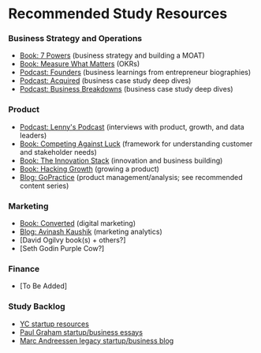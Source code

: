 # Recommended Study Resources

### Business Strategy and Operations

-   [Book: 7 Powers](https://www.amazon.com/7-Powers-Foundations-Business-Strategy/dp/0998116319) (business strategy and building a MOAT)
-   [Book: Measure What Matters](https://www.amazon.com/Measure-What-Matters-Google-Foundation/dp/0525536221) (OKRs)
-   [Podcast: Founders](https://open.spotify.com/show/7txiovdzPARhjm18NwMUYj?si=ed2b434f45d74d59) (business learnings from entrepreneur biographies)
-   [Podcast: Acquired](https://open.spotify.com/show/7Fj0XEuUQLUqoMZQdsLXqp?si=be96e564b3a84931) (business case study deep dives)
-   [Podcast: Business Breakdowns](https://open.spotify.com/show/417NPBWqtMbDU0FlWZTRDC?si=8cedde5d888d4da3) (business case study deep dives)

### Product

-   [Podcast: Lenny's Podcast](https://open.spotify.com/show/2dR1MUZEHCOnz1LVfNac0j?si=6b91c61a90d84572) (interviews with product, growth, and data leaders)
-   [Book: Competing Against Luck](https://www.amazon.com/Competing-Against-Luck-Innovation-Customer/dp/0062435612) (framework for understanding customer and stakeholder needs)
-   [Book: The Innovation Stack](https://www.amazon.com/Innovation-Stack-Building-Unbeatable-Business/dp/B085DRSV7K/ref=sr_1_1?crid=2FE2MSKYJIG9C&keywords=innovation+stack&qid=1703625814&s=books&sprefix=Innovation+stack%2Cstripbooks%2C172&sr=1-1) (innovation and business building)
-   [Book: Hacking Growth](https://www.amazon.com/Hacking-Growth-Fastest-Growing-Companies-Breakout/dp/045149721X) (growing a product)
-   [Blog: GoPractice](https://gopractice.io/) (product management/analysis; see recommended content series)

### Marketing

-   [Book: Converted](https://www.amazon.com/Converted-Data-Driven-Way-Customers-Hearts/dp/0593420659) (digital marketing)
-   [Blog: Avinash Kaushik](https://www.kaushik.net/avinash/sitemap/) (marketing analytics)
-   [David Ogilvy book(s) + others?]
-   [Seth Godin Purple Cow?]

### Finance

-   [To Be Added]

### Study Backlog

-   [YC startup resources](https://www.ycombinator.com/library)
-   [Paul Graham startup/business essays](https://paulgraham.com/articles.html)
-   [Marc Andreessen legacy startup/business blog](https://pmarchive.com/)
